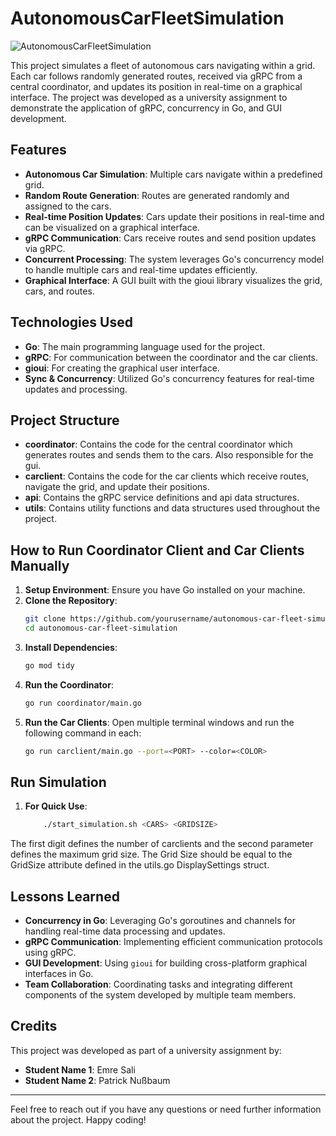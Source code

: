 # AutonomousCarFleetSimulation

![AutonomousCarFleetSimulation](https://github.com/nussi049/AutonomousCarFleetSimulation/assets/44850096/dab96da6-1377-456f-af15-a0d762bd2058)

This project simulates a fleet of autonomous cars navigating within a grid. Each car follows randomly generated routes, received via gRPC from a central coordinator, and updates its position in real-time on a graphical interface. The project was developed as a university assignment to demonstrate the application of gRPC, concurrency in Go, and GUI development.

## Features

- **Autonomous Car Simulation**: Multiple cars navigate within a predefined grid.
- **Random Route Generation**: Routes are generated randomly and assigned to the cars.
- **Real-time Position Updates**: Cars update their positions in real-time and can be visualized on a graphical interface.
- **gRPC Communication**: Cars receive routes and send position updates via gRPC.
- **Concurrent Processing**: The system leverages Go's concurrency model to handle multiple cars and real-time updates efficiently.
- **Graphical Interface**: A GUI built with the gioui library visualizes the grid, cars, and routes.

## Technologies Used

- **Go**: The main programming language used for the project.
- **gRPC**: For communication between the coordinator and the car clients.
- **gioui**: For creating the graphical user interface.
- **Sync & Concurrency**: Utilized Go's concurrency features for real-time updates and processing.

## Project Structure

- **coordinator**: Contains the code for the central coordinator which generates routes and sends them to the cars. Also responsible for the gui.
- **carclient**: Contains the code for the car clients which receive routes, navigate the grid, and update their positions.
- **api**: Contains the gRPC service definitions and api data structures.
- **utils**: Contains utility functions and data structures used throughout the project.

## How to Run Coordinator Client and Car Clients Manually 

1. **Setup Environment**: Ensure you have Go installed on your machine.
2. **Clone the Repository**: 
    ```sh
    git clone https://github.com/yourusername/autonomous-car-fleet-simulation.git
    cd autonomous-car-fleet-simulation
    ```
3. **Install Dependencies**: 
    ```sh
    go mod tidy
    ```
4. **Run the Coordinator**:
    ```sh
    go run coordinator/main.go
    ```
5. **Run the Car Clients**: Open multiple terminal windows and run the following command in each:
    ```sh
    go run carclient/main.go --port=<PORT> --color=<COLOR>
    ```

## Run Simulation

1. **For Quick Use**:
    ```sh
        ./start_simulation.sh <CARS> <GRIDSIZE>   
    ```
The first digit <CARS> defines the number of carclients and the second parameter <GRIDSIZE> defines the maximum grid size. 
The Grid Size should be equal to the GridSize attribute defined in the utils.go DisplaySettings struct.


## Lessons Learned

- **Concurrency in Go**: Leveraging Go's goroutines and channels for handling real-time data processing and updates.
- **gRPC Communication**: Implementing efficient communication protocols using gRPC.
- **GUI Development**: Using `gioui` for building cross-platform graphical interfaces in Go.
- **Team Collaboration**: Coordinating tasks and integrating different components of the system developed by multiple team members.

## Credits

This project was developed as part of a university assignment by:
- **Student Name 1**: Emre Sali
- **Student Name 2**: Patrick Nußbaum

---

Feel free to reach out if you have any questions or need further information about the project. Happy coding!
